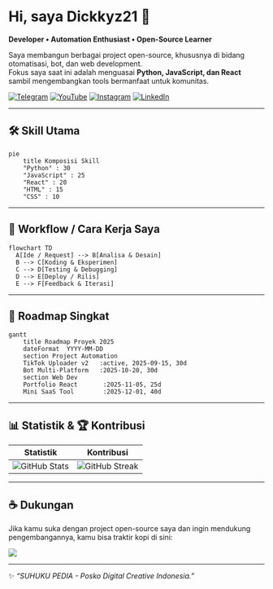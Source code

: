 # Hi, saya Dickkyz21 👋

**Developer • Automation Enthusiast • Open-Source Learner**

Saya membangun berbagai project open-source, khususnya di bidang otomatisasi, bot, dan web development.  
Fokus saya saat ini adalah menguasai **Python, JavaScript, dan React** sambil mengembangkan tools bermanfaat untuk komunitas.

[![Telegram](https://img.shields.io/badge/Telegram-Chat-2CA5E0?logo=telegram&logoColor=white)](https://t.me/+-BPNr-4VL1diZDg1)
[![YouTube](https://img.shields.io/badge/YouTube-SuhukuPedia-FF0000?logo=youtube&logoColor=white)](https://youtube.com/@SuhukuPedia)
[![Instagram](https://img.shields.io/badge/Instagram-@suhuku.pedia-E4405F?logo=instagram&logoColor=white)](https://instagram.com/suhuku.pedia)
[![LinkedIn](https://img.shields.io/badge/LinkedIn-Connect-0077B5?logo=linkedin&logoColor=white)](https://www.linkedin.com/in/arsyah211197)

---

## 🛠️ Skill Utama

```mermaid
pie
    title Komposisi Skill
    "Python" : 30
    "JavaScript" : 25
    "React" : 20
    "HTML" : 15
    "CSS" : 10
```

---


## 🔄 Workflow / Cara Kerja Saya

```mermaid
flowchart TD
  A[Ide / Request] --> B[Analisa & Desain]
  B --> C[Koding & Eksperimen]
  C --> D[Testing & Debugging]
  D --> E[Deploy / Rilis]
  E --> F[Feedback & Iterasi]
```

---

## 📅 Roadmap Singkat

```mermaid
gantt
    title Roadmap Proyek 2025
    dateFormat  YYYY-MM-DD
    section Project Automation
    TikTok Uploader v2   :active, 2025-09-15, 30d
    Bot Multi-Platform   :2025-10-20, 30d
    section Web Dev
    Portfolio React       :2025-11-05, 25d
    Mini SaaS Tool        :2025-12-01, 40d
```

---

## 📊 Statistik & 🏆 Kontribusi
| Statistik                                                                                                      | Kontribusi                                                                                        |
| -------------------------------------------------------------------------------------------------------------- | ------------------------------------------------------------------------------------------------- |
| ![GitHub Stats](https://github-readme-stats.vercel.app/api?username=dickkyz21\&show_icons=true\&theme=radical) | ![GitHub Streak](https://github-readme-streak-stats.herokuapp.com/?user=dickkyz21\&theme=radical) |

---

## ☕ Dukungan

Jika kamu suka dengan project open-source saya dan ingin mendukung pengembangannya, kamu bisa traktir kopi di sini:

<a href="https://trakteer.id/suhuku/tip" target="_blank">
  <img src="https://img.shields.io/badge/☕-Trakteer-FF2E2E?style=for-the-badge&logo=buymeacoffee&logoColor=white" />
</a>

---

✨ *“SUHUKU PEDIA - Posko Digital Creative Indonesia.”*
